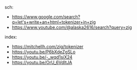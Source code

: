 sch:
- https://www.google.com/search?q=let's+write+an+html+tokenizer+in+zig
- https://www.youtube.com/@alaska2616/search?query=zig

index:
- https://mitchellh.com/zig/tokenizer
- https://youtu.be/P6bXdeZgSLo
- https://youtu.be/-_wqd1siX24
- https://youtu.be/OrU_6VdItJA
